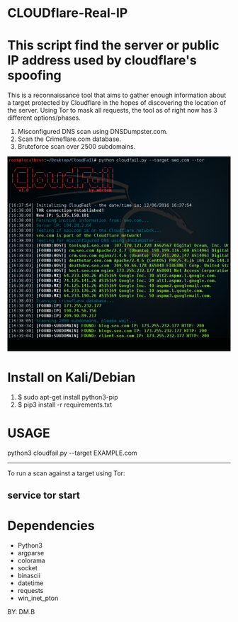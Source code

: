 # CLOUDflare-Real-IP
<h1>This script find the server or public IP address used by cloudflare's spoofing</h1>


This is a reconnaissance tool that aims to gather enough information about a target protected by Cloudflare in the hopes of discovering the location of the server. Using Tor to mask all requests, the tool as of right now has 3 different options/phases.
<ol>
<li>Misconfigured DNS scan using DNSDumpster.com.</li>
<li>Scan the Crimeflare.com database.</li>
<li>Bruteforce scan over 2500 subdomains.</li>
</ol>
<center><img src="demo.PNG" alt="TRiLL"></center>

<h1>Install on Kali/Debian</h1>
<ol>
<li>$ sudo apt-get install python3-pip</li>
<li>$ pip3 install -r requirements.txt</li>
</ol>
<H1>USAGE</H1>
python3 cloudfail.py --target EXAMPLE.com

------------------------------------------------
To run a scan against a target using Tor:

service tor start
------------------------------------------------

<H1>Dependencies</H1>
<ul>
<li>Python3</li>
<li>argparse</li>
<li>colorama</li>
<li>socket</li>
<li>binascii</li>
<li>datetime</li>
<li>requests</li>
<li>win_inet_pton</li>
</ul>

BY:
DM.B
                     

